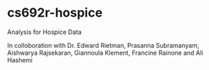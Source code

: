 # cs692r-hospice
Analysis for Hospice Data

In colloboration with Dr. Edward Rietman, Prasanna Subramanyam, Aishwarya Rajsekaran, Giannoula Klement, Francine Rainone and Ali Hashemi
